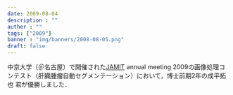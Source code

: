 ```yaml
---
date: 2009-08-04
description : ""
auther : ""
tags: ["2009"]
banner : "img/banners/2008-08-05.png"
draft: false
---
```

中京大学（＠名古屋）で開催された[JAMIT](http://www.jamit.jp/) annual meeting 2009の画像処理コンテスト（肝臓腫瘤自動セグメンテーション）において，博士前期2年の成平拓也 君が優勝しました．
